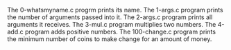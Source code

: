The 0-whatsmyname.c progrm prints its name.
The 1-args.c program prints the number of arguments passed into it.
The 2-args.c program prints all arguments it receives.
The 3-mul.c program multiplies two numbers.
The 4-add.c program adds positive numbers.
The 100-change.c program prints the minimum number of coins to make change for an amount of money.
